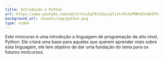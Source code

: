 ```yaml
---
title: Introdução a Python
url: https://www.youtube.com/watch?v=LEgfEv3Iwjs&list=PLhzPMRnO3vdb5FhzB1Kwzzfc_B9fkdPAa
background_url: /assets/img/python.png
type: video
---
```

Este minicurso é uma introdução a linguagem de programação de alto nível, Python. Ele criará uma base para aqueles que querem aprender mais sobre esta linguagem, ele tem objetivo de dar uma fundação do tema para os futuros minicursos.
